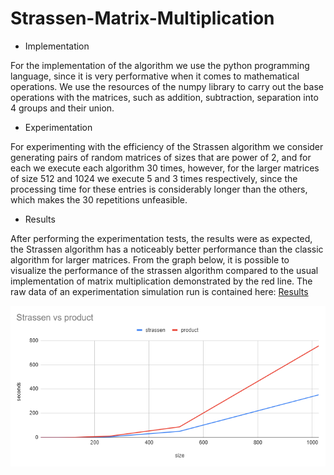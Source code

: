 # Strassen-Matrix-Multiplication

- Implementation

For the implementation of the algorithm we use the python programming language, since it is very performative when it comes to mathematical operations.
We use the resources of the numpy library to carry out the base operations with the matrices, such as addition, subtraction, separation into 4 groups and their union.

- Experimentation

For experimenting with the efficiency of the Strassen algorithm we consider generating pairs of random matrices of sizes that are power of 2, and for each we execute each algorithm 30 times, however, for the larger matrices of size 512 and 1024 we execute 5 and 3 times respectively, since the processing time for these entries is considerably longer than the others, which makes the 30 repetitions unfeasible.

- Results

After performing the experimentation tests, the results were as expected, the Strassen algorithm has a noticeably better performance than the classic algorithm for larger matrices.
From the graph below, it is possible to visualize the performance of the strassen algorithm compared to the usual implementation of matrix multiplication demonstrated by the red line.
The raw data of an experimentation simulation run is contained here: [Results](https://github.com/yandiaszup/Strassen-Matrix-Multiplication/blob/main/Results.txt)

![alt text](https://github.com/yandiaszup/Strassen-Matrix-Multiplication/blob/main/StrassenBenchmark.png)
